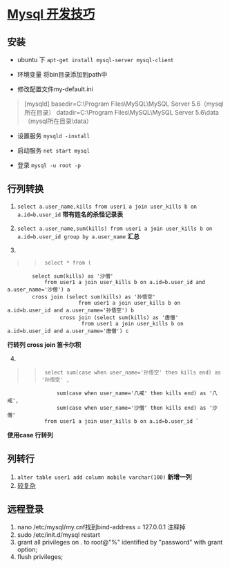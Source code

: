 # [Mysql 开发技巧](http://www.imooc.com/learn/427)

## 安装

* ubuntu 下 `apt-get install mysql-server mysql-client`

* 环境变量 
  将bin目录添加到path中

* 修改配置文件my-default.ini

>	[mysqld]
	basedir=C:\Program Files\MySQL\MySQL Server 5.6（mysql所在目录） 
	datadir=C:\Program Files\MySQL\MySQL Server 5.6\data （mysql所在目录\data）

* 设置服务
`mysqld -install`

* 启动服务
`net start mysql`

* 登录
`mysql -u root -p`

## 行列转换
1. `select a.user_name,kills from user1 a join user_kills b on a.id=b.user_id`
	 **带有姓名的杀怪记录表**
2. `select a.user_name,sum(kills) from user1 a join user_kills b on a.id=b.user_id group by a.user_name` **汇总**

3. 
>>		select * from (
			select sum(kills) as '沙僧' 
				from user1 a join user_kills b on a.id=b.user_id and a.user_name='沙僧') a 
			cross join (select sum(kills) as '孙悟空' 
			               from user1 a join user_kills b on a.id=b.user_id and a.user_name='孙悟空') b 
			         cross join (select sum(kills) as '唐僧' 
			         		from user1 a join user_kills b on a.id=b.user_id and a.user_name='唐僧') c
**行转列 cross join 笛卡尔积**

4. 
>>		select sum(case when user_name='孙悟空' then kills end) as '孙悟空' , 
					sum(case when user_name='八戒' then kills end) as '八戒', 
					sum(case when user_name='沙僧' then kills end) as '沙僧' 
				from user1 a join user_kills b on a.id=b.user_id ` 
**使用case 行转列**

## 列转行
1. `alter table user1 add column mobile varchar(100)` **新增一列**
2. [较复杂](http://www.imooc.com/video/8275)

## 远程登录

1. nano /etc/mysql/my.cnf找到bind-address = 127.0.0.1 注释掉
2. sudo /etc/init.d/mysql restart
3. grant all privileges on *.* to root@"%" identified by "password" with grant option;
4. flush privileges;